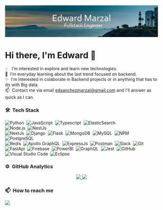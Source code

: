 ![Edward Marzal Banner](https://raw.githubusercontent.com/EdMarzal97/EdMarzal97/main/Banner-Edward-Marzal.jpg)
# Hi there, I'm Edward 👋
💡 &nbsp; I’m interested in explore and learn new technologies.\
🌱&nbsp; I’m everyday learning about the last trend focused on backend.\
✨&nbsp; I'm interested in colaborate in Backend projects or in anything that has to do with Big data.\
📫&nbsp; Contact me via email edsanchezmarzal@gmail.com and I'll answer as quick as I can.



### 🛠 &nbsp;Tech Stack

![Python](https://img.shields.io/badge/-Python-05122A?style=flat&logo=python)&nbsp;
![JavaScript](https://img.shields.io/badge/-JavaScript-05122A?style=flat&logo=javascript)&nbsp;
![Typescript](https://img.shields.io/badge/TypeScript-05122A?style=flat&logo=typescript)&nbsp;
![ElasticSearch](https://img.shields.io/badge/Elastic_Search-05122A?style=flat&logo=elasticsearch&logoColor=FFA518)&nbsp; 	
![Node.js](https://img.shields.io/badge/-Node.js-05122A?style=flat&logo=node.js)&nbsp;
![NestJs](https://img.shields.io/badge/nestjs-05122A?style=flat&logo=nestjs&logoColor=FF0000)&nbsp;\
![NextJs](https://img.shields.io/badge/next.js-05122A?style=flat&logo=nextdotjs)&nbsp;
![Django](https://img.shields.io/badge/-Django-05122A?style=flat&logo=django&logoColor=092E20)&nbsp;
![Flask](https://img.shields.io/badge/-Flask-05122A?style=flat&logo=flask)&nbsp;
![MongoDB](https://img.shields.io/badge/MongoDB-05122A?style=flat&logo=mongodb)&nbsp;
![MySQL](https://img.shields.io/badge/MySQL-05122A?style=flat&logo=mysql)&nbsp;
![NPM](https://img.shields.io/badge/npm-05122A?style=flat&logo=npm)&nbsp;
![PostgreSQL](https://img.shields.io/badge/PostgreSQL-05122A?style=flat&logo=postgresql)&nbsp;\
![Redis](https://img.shields.io/badge/redis-05122A?style=flat&logo=redis)&nbsp; 
![Apollo GraphQL](https://img.shields.io/badge/Apollo%20GraphQL-05122A?&style=flat&logo=Apollo%20GraphQL)&nbsp;
![ExpressJs](https://img.shields.io/badge/Express.js-05122A?style=flat&logo=express)&nbsp;
![Postman](https://img.shields.io/badge/Postman-05122A?style=flat&logo=Postman)&nbsp;
![Slack](https://img.shields.io/badge/Slack-05122A?style=flat&logo=slack)&nbsp;
![Git](https://img.shields.io/badge/-Git-05122A?style=flat&logo=git)&nbsp;\
![FastApi](https://img.shields.io/badge/fastapi-05122A?style=flat&logo=FASTAPI)&nbsp;
![Firebase](https://img.shields.io/badge/firebase-05122A?style=flat&logo=firebase)&nbsp;
![PowerBI](https://img.shields.io/badge/PowerBI-05122A?style=flat&logo=Power%20BI)&nbsp;
![GraphQL](https://img.shields.io/badge/GraphQl-05122A?style=flat&logo=graphql&logoColor=FF0080)&nbsp;
![Jest](https://img.shields.io/badge/Jest-05122A?style=flat&logo=jest&logoColor=FF0000)&nbsp;
![GitHub](https://img.shields.io/badge/-GitHub-05122A?style=flat&logo=github)&nbsp;
![Visual Studio Code](https://img.shields.io/badge/-Visual%20Studio%20Code-05122A?style=flat&logo=visual-studio-code&logoColor=007ACC)&nbsp;
![Eclipse](https://img.shields.io/badge/-Eclipse-05122A?style=flat&logo=eclipse-ide&logoColor=2C2255)

### ⚙️ &nbsp;GitHub Analytics

<p align="center">
<a href="https://github.com/EdMarzal97">
  <img height="180em" src="https://github-readme-stats-eight-theta.vercel.app/api?username=EdMarzal97&show_icons=true&theme=algolia&include_all_commits=true&count_private=true"/>
  <img height="180em" src="https://github-readme-stats-eight-theta.vercel.app/api/top-langs/?username=EdMarzal97&layout=compact&langs_count=8&theme=algolia"/>
</a>
</p>

### 📫 &nbsp;How to reach me
<a href="https://www.linkedin.com/in/edsanchezmarzal/" target="_blank" rel="noopener noreferrer"><img src="https://img.shields.io/badge/-Edward%20Marzal%20-0077B5?style=flat&logo=Linkedin&logoColor=white"/></a>

<!--- add a portoflio --->
<!--- add certifications --->
<!---- we are back ---->
